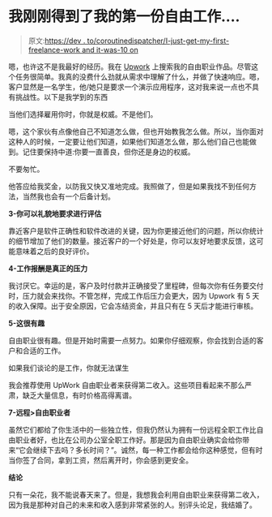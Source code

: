 # 我刚刚得到了我的第一份自由工作....

> 原文:[https://dev . to/coroutinedispatcher/I-just-get-my-first-freelance-work and it-was-10 on](https://dev.to/coroutinedispatcher/i-just-got-my-first-freelance-work-and-it-was-10on)

嗯，也许这不是我最好的经历。我在 [Upwork](https://www.upwork.com/) 上搜索我的自由职业作品。尽管这个任务很简单。我真的没费什么劲就从需求中理解了什么，并做了快速响应。嗯，客户显然是一名学生，他/她只是要求一个演示应用程序，这对我来说一点也不具有挑战性。以下是我学到的东西

当他们选择雇用你时，你就是权威。不是他们。

嗯，这个家伙有点像他自己不知道怎么做，但也开始教我怎么做。所以，当你面对这种人的时候，一定要让他们知道，如果他们知道怎么做，那么他们自己也能做到。记住要保持中道:你要一直善良，但你还是身边的权威。

不要匆忙。

他答应给我奖金，以防我又快又准地完成。我照做了，但是如果我找不到任何方法，当然我也会有一个后备计划。

**3-你可以礼貌地要求进行评估**

靠近客户是软件正确性和软件改进的关键，因为你更接近他们的问题，所以你统计的细节增加了他们的数量。接近客户的一个好处是，你可以友好地要求反馈，这可能意味着之后的良好评价。

**4-工作报酬是真正的压力**

我讨厌它。幸运的是，客户及时付款并正确接受了里程碑，但每次你有任务要交付时，压力就会来找你。不管怎样，完成工作后压力会更大，因为 Upwork 有 5 天的收入保障。出于安全原因，它会冻结资金，并且只有在 5 天后才能进行审核。

**5-这很有趣**

自由职业很有趣。但是开始时需要一点努力。如果你仔细观察，你会找到合适的客户和合适的工作。

如果我们谈论的是工作，你就无法谋生

我会推荐使用 UpWork 自由职业者来获得第二收入。这些项目看起来不那么严肃，缺乏大量信息，有时价格高得离谱。

**7-远程>自由职业者**

虽然它们都给了你生活中的一些独立性，但我仍然认为拥有一份远程全职工作比自由职业者好，也比在公司办公室全职工作好。那是因为自由职业确实会给你带来“它会继续下去吗？多长时间？”。诚然，每一种工作都会给你这种感觉，但有时当你签了合同，拿到工资，然后离开时，你会感到更安全。

**结论**

只有一朵花，我不能说春天来了。但是，我想我会利用自由职业来获得第二收入，因为我是那种对自己的未来和收入感到非常紧张的人。别评头论足，我结婚了。